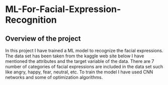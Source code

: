 # ML-For-Facial-Expression-Recognition

## Overview of the project
In this project I have trained a ML model to recognize the facial expressions. The data set has been taken from the kaggle web site below I have mentioned the attributes and the target variable of the data. There are 7 number of categories of facial expressions are included in the data set such like angry, happy, fear, neutral, etc. To train the model I have used CNN networks and some of optimization algorithms.

